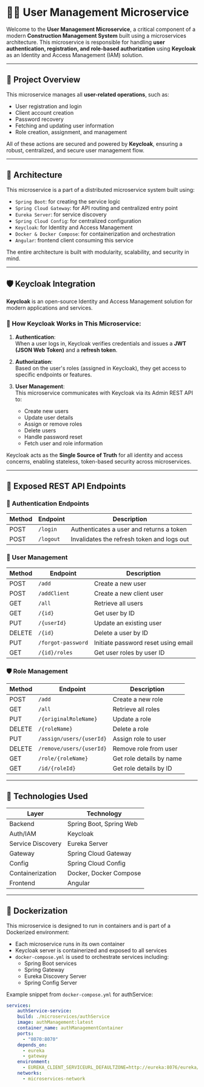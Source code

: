 # 🧑‍💼 User Management Microservice

Welcome to the **User Management Microservice**, a critical component of a modern **Construction Management System** built using a microservices architecture. This microservice is responsible for handling **user authentication, registration, and role-based authorization** using **Keycloak** as an Identity and Access Management (IAM) solution.

---

## 🧭 Project Overview

This microservice manages all **user-related operations**, such as:
- User registration and login
- Client account creation
- Password recovery
- Fetching and updating user information
- Role creation, assignment, and management

All of these actions are secured and powered by **Keycloak**, ensuring a robust, centralized, and secure user management flow.

---

## 🧱 Architecture

This microservice is a part of a distributed microservice system built using:

- `Spring Boot`: for creating the service logic
- `Spring Cloud Gateway`: for API routing and centralized entry point
- `Eureka Server`: for service discovery
- `Spring Cloud Config`: for centralized configuration
- `Keycloak`: for Identity and Access Management
- `Docker & Docker Compose`: for containerization and orchestration
- `Angular`: frontend client consuming this service

The entire architecture is built with modularity, scalability, and security in mind.

---

## 🛡️ Keycloak Integration

**Keycloak** is an open-source Identity and Access Management solution for modern applications and services.

### 🔐 How Keycloak Works in This Microservice:

1. **Authentication**:  
   When a user logs in, Keycloak verifies credentials and issues a **JWT (JSON Web Token)** and a **refresh token**.

2. **Authorization**:  
   Based on the user's roles (assigned in Keycloak), they get access to specific endpoints or features.

3. **User Management**:  
   This microservice communicates with Keycloak via its Admin REST API to:
    - Create new users
    - Update user details
    - Assign or remove roles
    - Delete users
    - Handle password reset
    - Fetch user and role information

Keycloak acts as the **Single Source of Truth** for all identity and access concerns, enabling stateless, token-based security across microservices.

---

## 🚀 Exposed REST API Endpoints

### 🔑 Authentication Endpoints

| Method | Endpoint       | Description              |
|--------|----------------|--------------------------|
| POST   | `/login`       | Authenticates a user and returns a token |
| POST   | `/logout`      | Invalidates the refresh token and logs out |

### 👥 User Management

| Method | Endpoint           | Description                   |
|--------|--------------------|-------------------------------|
| POST   | `/add`             | Create a new user             |
| POST   | `/addClient`       | Create a new client user      |
| GET    | `/all`             | Retrieve all users            |
| GET    | `/{id}`            | Get user by ID                |
| PUT    | `/{userId}`        | Update an existing user       |
| DELETE | `/{id}`            | Delete a user by ID           |
| PUT    | `/forgot-password` | Initiate password reset using email |
| GET    | `/{id}/roles`      | Get user roles by user ID     |

### 🛡️ Role Management

| Method | Endpoint                          | Description                        |
|--------|-----------------------------------|------------------------------------|
| POST   | `/add`                            | Create a new role                  |
| GET    | `/all`                            | Retrieve all roles                 |
| PUT    | `/{originalRoleName}`             | Update a role                      |
| DELETE | `/{roleName}`                     | Delete a role                      |
| PUT    | `/assign/users/{userId}`          | Assign role to user                |
| DELETE | `/remove/users/{userId}`          | Remove role from user              |
| GET    | `/role/{roleName}`                | Get role details by name           |
| GET    | `/id/{roleId}`                    | Get role details by ID             |

---

## 🧰 Technologies Used

| Layer        | Technology         |
|--------------|--------------------|
| Backend      | Spring Boot, Spring Web |
| Auth/IAM     | Keycloak           |
| Service Discovery | Eureka Server     |
| Gateway      | Spring Cloud Gateway |
| Config       | Spring Cloud Config |
| Containerization | Docker, Docker Compose |
| Frontend     | Angular            |

---

## 🐳 Dockerization

This microservice is designed to run in containers and is part of a Dockerized environment:

- Each microservice runs in its own container
- Keycloak server is containerized and exposed to all services
- `docker-compose.yml` is used to orchestrate services including:
    - Spring Boot services
    - Spring Gateway
    - Eureka Discovery Server
    - Spring Config Server
  

Example snippet from `docker-compose.yml` for authService:

```yaml
services:
    authService-service:
    build: ./microservices/authService
    image: authManagement:latest
    container_name: authManagementContainer
    ports:
      - "8070:8070"
    depends_on:
      - eureka
      - gateway
    environment:
      - EUREKA_CLIENT_SERVICEURL_DEFAULTZONE=http://eureka:8076/eureka/
    networks:
      - microservices-network
